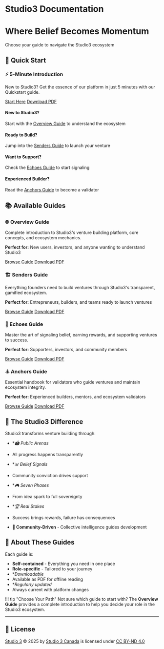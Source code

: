 # Studio3 Documentation

<div class="hero-section">
<h1>Where Belief Becomes Momentum</h1>
<p class="hero-subtitle">Choose your guide to navigate the Studio3 ecosystem</p>
</div>

## 🚀 Quick Start

<div class="arena-card" markdown="1">

<h3>⚡ 5-Minute Introduction</h3>

New to Studio3? Get the essence of our platform in just 5 minutes with our Quickstart guide.


<div class="card-actions">
<a href="quickstart/" class="md-button md-button--primary">Start Here</a>
<a href="pdf/studio3-quickstart.pdf" class="md-button">Download PDF</a>

</div>
</div>

<div class="quick-start-grid">
<div class="quick-start-card">
<h4>New to Studio3?</h4>
<p>Start with the <a href="overview-guide/">Overview Guide</a> to understand the ecosystem</p>
</div>

<div class="quick-start-card">
<h4>Ready to Build?</h4>
<p>Jump into the <a href="senders-guide/">Senders Guide</a> to launch your venture</p>
</div>

<div class="quick-start-card">
<h4>Want to Support?</h4>
<p>Check the <a href="echoes-guide/">Echoes Guide</a> to start signaling</p>
</div>

<div class="quick-start-card">
<h4>Experienced Builder?</h4>
<p>Read the <a href="anchors-guide/">Anchors Guide</a> to become a validator</p>
</div>
</div>

## 📚 Available Guides

<div class="grid">
<div class="arena-card" markdown="1">

<h3>🌐 Overview Guide</h3>
Complete introduction to Studio3's venture building platform, core concepts, and ecosystem mechanics.

<strong>Perfect for:</strong> New users, investors, and anyone wanting to understand Studio3

<div class="card-actions">
<a href="overview-guide/" class="md-button md-button--primary">Browse Guide</a>
<a href="pdf/studio3-complete-guide.pdf" class="md-button">Download PDF</a>

</div>
</div>

<div class="arena-card" markdown="1">

<h3>🏗️ Senders Guide</h3>
Everything founders need to build ventures through Studio3's transparent, gamified ecosystem.

<strong>Perfect for:</strong> Entrepreneurs, builders, and teams ready to launch ventures

<div class="card-actions">
<a href="senders-guide/" class="md-button md-button--primary">Browse Guide</a>
<a href="pdf/studio3-complete-guide.pdf" class="md-button">Download PDF</a>

</div>
</div>

<div class="arena-card" markdown="1">

<h3>📡 Echoes Guide</h3>
Master the art of signaling belief, earning rewards, and supporting ventures to success.

<strong>Perfect for:</strong> Supporters, investors, and community members

<div class="card-actions">
<a href="echoes-guide/" class="md-button md-button--primary">Browse Guide</a>
<a href="pdf/studio3-complete-guide.pdf" class="md-button">Download PDF</a>

</div>
</div>

<div class="arena-card" markdown="1">

<h3>⚓ Anchors Guide</h3>
Essential handbook for validators who guide ventures and maintain ecosystem integrity.

<strong>Perfect for:</strong> Experienced builders, mentors, and ecosystem validators

<div class="card-actions">
<a href="anchors-guide/" class="md-button md-button--primary">Browse Guide</a>
<a href="pdf/anchors-guide.pdf" class="md-button">Download PDF</a>

</div>
</div>
</div>

## 🌟 The Studio3 Difference

Studio3 transforms venture building through:

- **🏟️ Public Arenas* 

- All progress happens transparently
- **📊 Belief Signals* 
- Community conviction drives support  
- **🎮 Seven Phases* 
- From idea spark to full sovereignty
- **🏆 Real Stakes* 
- Success brings rewards, failure has consequences
- **🤝 Community-Driven** - Collective intelligence guides development

## 📖 About These Guides

Each guide is:

- **Self-contained** - Everything you need in one place
- **Role-specific** - Tailored to your journey
- **Downloadable* 
- Available as PDF for offline reading
- **Regularly updated* 
- Always current with platform changes

!!! tip "Choose Your Path"
    Not sure which guide to start with? The **Overview Guide** provides a complete introduction to help you decide your role in the Studio3 ecosystem.

---

## 📜 License

<a href="https://creativecommons.org">Studio 3</a> © 2025 by <a href="https://creativecommons.org">Studio 3 Canada</a> is licensed under <a href="https://creativecommons.org/licenses/by-nd/4.0/">CC BY-ND 4.0</a> <img src="https://mirrors.creativecommons.org/presskit/icons/cc.svg" alt="" style="max-width: 1em;max-height:1em;margin-left: .2em;display: inline-block;vertical-align: middle;"><img src="https://mirrors.creativecommons.org/presskit/icons/by.svg" alt="" style="max-width: 1em;max-height:1em;margin-left: .2em;display: inline-block;vertical-align: middle;"><img src="https://mirrors.creativecommons.org/presskit/icons/nd.svg" alt="" style="max-width: 1em;max-height:1em;margin-left: .2em;display: inline-block;vertical-align: middle;">